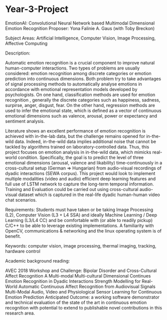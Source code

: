 # Year-3-Project

EmotionAI: Convolutional Neural Network based Multimodal Dimensional Emotion Recognition
Proposer: Yona Falinie A. Gaus (with Toby Breckon)

Subject Areas: Artificial Intelligence, Computer Vision, Image Processing, Affective Computing

Description: 

Automatic emotion recognition is a crucial component to improve natural human-computer interactions. Two types of problems are usually considered: emotion recognition among discrete categories or emotion prediction into continuous dimensions. Both problem try to take advantages of signal processing methods to automatically analyse emotions in accordance with emotional representation models developed by psychologists. On one hand, classification methods are used for emotion recognition , generally the discrete categories such as happiness, sadness, surpirse, anger, disgust, fear. On the other hand, regression methods are used to infer the emotional state, which is defined as a vector of continuous emotional dimensions such as valence, arousal, power or expectancy and sentiment analysis.

Literature shows an excellent performance of emotion recognition is achieved with in-the-lab data, but the challenge remains opened for in-the-wild data. Indeed, in-the-wild data implies additional noise that cannot be tackled by algorithms trained on laboratory-controlled data. Thus, this project focuses on emotion analysis in in-the-wild data, which mimicks real-world condition. Specifically, the goal is to predict the level of three emotional dimensions (arousal, valence and likability) time-continuously in a cross-cultural setup (German => Hungarian) from audio-visual recordings of dyadic interactions (SEWA corpus). This project would look to implement multiple modalities (video and audio) efficient deep learning features and full use of LSTM network to capture the long-term temporal information. Training and Evaluation could be carried out using cross-cultural audio-visual dataset which is captured in the real-life dyadic human-human video chat scenarios.

Requirements: Students must have taken or be taking Image Processing (L2), Computer Vision (L3 + L4 SSA) and ideally Machine Learning / Deep Learning (L3/L4 CC) and be comfortable with (or able to readily pickup) C/C++ to be able to leverage existing implementations. A familiarity with OpenCV, communications & networking and the linux operating system is of benefit.

Keywords: computer vision, image processing, thermal imaging, tracking, hardware control

Academic background reading:

AVEC 2018 Workshop and Challenge: Bipolar Disorder and Cross-Cultural Affect Recognition
A Multi-modal Multi-cultural Dimensional Continues Emotion Recognition in Dyadic Interactions
Strength Modelling for Real-World Automatic Continuous Affect Recognition from Audiovisual Signals
Multi-Modal Audio, Video and Physiological Sensor Learning for Continuous Emotion Prediction
Anticipated Outcome: a working software demonstrator and technical evaluation of the state of the art in continuous emotion recognition with potential to extend to publishable novel contributions in this research area.
